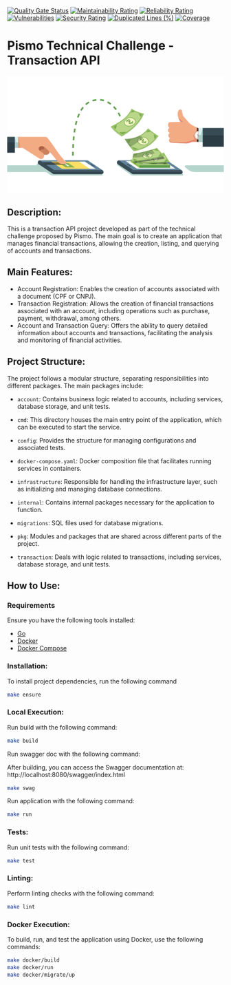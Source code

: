 [![Quality Gate Status](https://sonarcloud.io/api/project_badges/measure?project=silvergama_transactions&metric=alert_status)](https://sonarcloud.io/summary/new_code?id=silvergama_transactions)
[![Maintainability Rating](https://sonarcloud.io/api/project_badges/measure?project=silvergama_transactions&metric=sqale_rating)](https://sonarcloud.io/summary/new_code?id=silvergama_transactions)
[![Reliability Rating](https://sonarcloud.io/api/project_badges/measure?project=silvergama_transactions&metric=reliability_rating)](https://sonarcloud.io/summary/new_code?id=silvergama_transactions)
[![Vulnerabilities](https://sonarcloud.io/api/project_badges/measure?project=silvergama_transactions&metric=vulnerabilities)](https://sonarcloud.io/summary/new_code?id=silvergama_transactions)
[![Security Rating](https://sonarcloud.io/api/project_badges/measure?project=silvergama_transactions&metric=security_rating)](https://sonarcloud.io/summary/new_code?id=silvergama_transactions)
[![Duplicated Lines (%)](https://sonarcloud.io/api/project_badges/measure?project=silvergama_transactions&metric=duplicated_lines_density)](https://sonarcloud.io/summary/new_code?id=silvergama_transactions)
[![Coverage](https://sonarcloud.io/api/project_badges/measure?project=silvergama_transactions&metric=coverage)](https://sonarcloud.io/summary/new_code?id=silvergama_transactions)


# Pismo Technical Challenge - Transaction API
![Transaction API](docs/transactions.png)
## Description:
This is a transaction API project developed as part of the technical challenge proposed by Pismo.
The main goal is to create an application that manages financial transactions, allowing the creation, listing, and querying of accounts and transactions.



## Main Features:
- Account Registration: Enables the creation of accounts associated with a document (CPF or CNPJ).
- Transaction Registration: Allows the creation of financial transactions associated with an account, including operations such as purchase, payment, withdrawal, among others.
- Account and Transaction Query: Offers the ability to query detailed information about accounts and transactions, facilitating the analysis and monitoring of financial activities.



## Project Structure:
The project follows a modular structure, separating responsibilities into different packages.
The main packages include:

- `account`: Contains business logic related to accounts, including services, database storage, and unit tests.

- `cmd`: This directory houses the main entry point of the application, which can be executed to start the service.

- `config`: Provides the structure for managing configurations and associated tests.

- `docker-compose.yaml`: Docker composition file that facilitates running services in containers.

- `infrastructure`: Responsible for handling the infrastructure layer, such as initializing and managing database connections.

- `internal`: Contains internal packages necessary for the application to function.

- `migrations`: SQL files used for database migrations.

- `pkg`: Modules and packages that are shared across different parts of the project.

- `transaction`: Deals with logic related to transactions, including services, database storage, and unit tests.



## How to Use:

### Requirements
Ensure you have the following tools installed:
- [Go](https://golang.org/dl/)
- [Docker](https://docs.docker.com/get-docker/)
- [Docker Compose](https://docs.docker.com/compose/install/)

### Installation:
  To install project dependencies, run the following command
  ```bash
  make ensure
  ```
### Local Execution:
  Run build with the following command:
  ```bash
  make build
  ```

  Run swagger doc with the following command:
  
  After building, you can access the Swagger documentation at:
  http://localhost:8080/swagger/index.html

  ```bash
  make swag
  ```  
  
  Run application with the following command:
  ```bash
  make run
  ```
### Tests:
  Run unit tests with the following command:
  ```bash 
  make test
  ```
### Linting:
  Perform linting checks with the following command:
  ```bash 
  make lint
  ```
### Docker Execution:
  To build, run, and test the application using Docker, use the following commands:
  ```bash
  make docker/build
  make docker/run
  make docker/migrate/up
  ```

